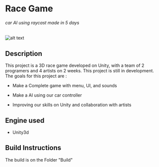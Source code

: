 # Race Game

###### _car AI using raycast made in 5 days_
![alt text](https://github.com/BenjaminViranin/Race-Game/blob/master/Screenshots/car_ai.gif)

## Description

This project is a 3D race game developed on Unity, with a team of 2 programers and 4 artists on 2 weeks. This project is still in development. The goals for this project are :

- Make a Complete game with menu, UI, and sounds

- Make a AI using our car controller

- Improving our skills on Unity and collaboration with artists

## Engine used

- Unity3d

## Build Instructions

The build is on the Folder "Build"
